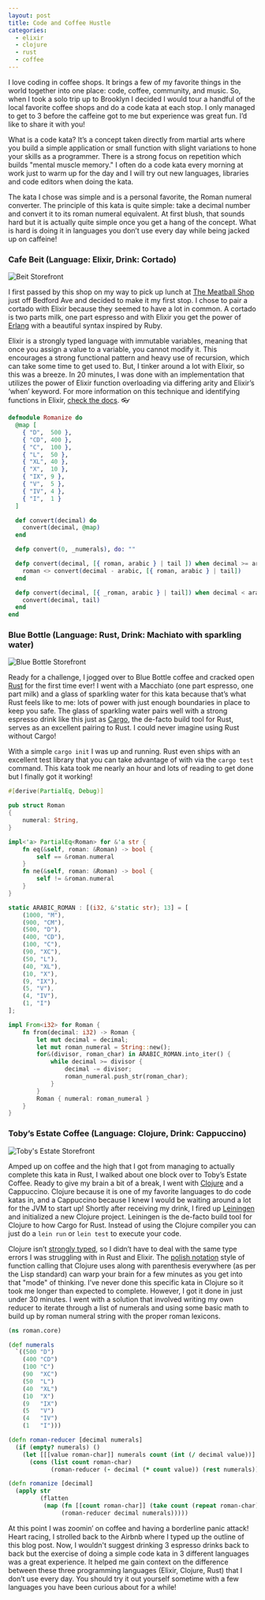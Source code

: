 ```yaml
---
layout: post
title: Code and Coffee Hustle
categories:
  - elixir
  - clojure
  - rust
  - coffee
---
```


I love coding in coffee shops. It brings a few of my favorite things in the world together into one place: code, coffee, community, and music. So, when I took a solo trip up to Brooklyn I decided I would tour a handful of the local favorite coffee shops and do a code kata at each stop. I only managed to get to 3 before the caffeine got to me but experience was great fun. I’d like to share it with you!

What is a code kata? It’s a concept taken directly from martial arts where you build a simple application or small function with slight variations to hone your skills as a programmer. There is a strong focus on repetition which builds "mental muscle memory." I often do a code kata every morning at work just to warm up for the day and I will try out new languages, libraries and code editors when doing the kata.

The kata I chose was simple and is a personal favorite, the Roman numeral converter. The principle of this kata is quite simple: take a decimal number and convert it to its roman numeral equivalent. At first blush, that sounds hard but it is actually quite simple once you get a hang of the concept. What is hard is doing it in languages you don’t use every day while being jacked up on caffeine!

### Cafe Beit (Language: Elixir, Drink: Cortado)

![Beit Storefront](/public/images/beit.png)

I first passed by this shop on my way to pick up lunch at [The Meatball Shop](http://www.themeatballshop.com/) just off Bedford Ave and decided to make it my first stop. I chose to pair a cortado with Elixir because they seemed to have a lot in common. A cortado is two parts milk, one part espresso and with Elixir you get the power of [Erlang](https://www.erlang.org/) with a beautiful syntax inspired by Ruby.

Elixir is a strongly typed language with immutable variables, meaning that once you assign a value to a variable, you cannot modify it. This encourages a strong functional pattern and heavy use of recursion, which can take some time to get used to. But, I tinker around a lot with Elixir, so this was a breeze. In 20 minutes, I was done with an implementation that utilizes the power of Elixir function overloading via differing arity and Elixir’s ‘when’ keyword. For more information on this technique and identifying functions in Elixir, [check the docs](http://elixir-lang.org/crash-course.html#identifying-functions). 👓

~~~elixir
defmodule Romanize do
  @map [
    { "D",  500 },
    { "CD", 400 },
    { "C",  100 },
    { "L",  50 },
    { "XL", 40 },
    { "X",  10 },
    { "IX", 9 },
    { "V",  5 },
    { "IV", 4 },
    { "I",  1 }
  ]

  def convert(decimal) do
    convert(decimal, @map)
  end

  defp convert(0, _numerals), do: ""

  defp convert(decimal, [{ roman, arabic } | tail ]) when decimal >= arabic  do
    roman <> convert(decimal - arabic, [{ roman, arabic } | tail])
  end

  defp convert(decimal, [{ _roman, arabic } | tail]) when decimal < arabic do
    convert(decimal, tail)
  end
end
~~~

### Blue Bottle (Language: Rust, Drink: Machiato with sparkling water)

![Blue Bottle Storefront](/public/images/blue-bottle.png)

Ready for a challenge, I jogged over to Blue Bottle coffee and cracked open [Rust](https://www.rust-lang.org/en-US/) for the first time ever! I went with a Macchiato (one part espresso, one part milk) and a glass of sparkling water for this kata because that’s what Rust feels like to me: lots of power with just enough boundaries in place to keep you safe. The glass of sparkling water pairs well with a strong espresso drink like this just as [Cargo](https://crates.io/), the de-facto build tool for Rust, serves as an excellent pairing to Rust. I could never imagine using Rust without Cargo!

With a simple `cargo init` I was up and running. Rust even ships with an excellent test library that you can take advantage of with via the `cargo test` command. This kata took me nearly an hour and lots of reading to get done but I finally got it working!


~~~rust
#[derive(PartialEq, Debug)]

pub struct Roman
{
    numeral: String,
}

impl<'a> PartialEq<Roman> for &'a str {
    fn eq(&self, roman: &Roman) -> bool {
        self == &roman.numeral
    }
    fn ne(&self, roman: &Roman) -> bool {
        self != &roman.numeral
    }
}

static ARABIC_ROMAN : [(i32, &'static str); 13] = [
    (1000, "M"),
    (900, "CM"),
    (500, "D"),
    (400, "CD"),
    (100, "C"),
    (90, "XC"),
    (50, "L"),
    (40, "XL"),
    (10, "X"),
    (9, "IX"),
    (5, "V"),
    (4, "IV"),
    (1, "I")
];

impl From<i32> for Roman {
    fn from(decimal: i32) -> Roman {
        let mut decimal = decimal;
        let mut roman_numeral = String::new();
        for&(divisor, roman_char) in ARABIC_ROMAN.into_iter() {
            while decimal >= divisor {
                decimal -= divisor;
                roman_numeral.push_str(roman_char);
            }
        }
        Roman { numeral: roman_numeral }
    }
}
~~~

### Toby’s Estate Coffee (Language: Clojure, Drink: Cappuccino)

![Toby's Estate Storefront](/public/images/tobys.png)

Amped up on coffee and the high that I got from managing to actually complete this kata in Rust, I walked about one block over to Toby’s Estate Coffee. Ready to give my brain a bit of a break, I went with [Clojure](https://clojure.org/) and a Cappuccino. Clojure because it is one of my favorite languages to do code katas in, and a Cappuccino because I knew I would be waiting around a lot for the JVM to start up! Shortly after receiving my drink, I fired up [Leiningen](https://leiningen.org/) and initialized a new Clojure project. Leiningen is the de-facto build tool for Clojure to how Cargo for Rust. Instead of using the Clojure compiler you can just do a `lein run` or `lein test` to execute your code.

Clojure isn’t [strongly typed](https://en.wikipedia.org/wiki/Strong_and_weak_typing), so I didn’t have to deal with the same type errors I was struggling with in Rust and Elixir. The [polish notation](https://en.wikipedia.org/wiki/Polish_notation) style of function calling that Clojure uses along with parenthesis everywhere (as per the Lisp standard) can warp your brain for a few minutes as you get into that "mode" of thinking. I’ve never done this specific kata in Clojure so it took me longer than expected to complete. However, I got it done in just under 30 minutes. I went with a solution that involved writing my own reducer to iterate through a list of numerals and using some basic math to build up by roman numeral string with the proper roman lexicons.

~~~clojure
(ns roman.core)

(def numerals
  `((500 "D")
    (400 "CD")
    (100 "C")
    (90  "XC")
    (50  "L")
    (40  "XL")
    (10  "X")
    (9   "IX")
    (5   "V")
    (4   "IV")
    (1   "I")))

(defn roman-reducer [decimal numerals]
  (if (empty? numerals) ()
    (let [[[value roman-char]] numerals count (int (/ decimal value))]
      (cons (list count roman-char)
            (roman-reducer (- decimal (* count value)) (rest numerals))))))

(defn romanize [decimal]
  (apply str
         (flatten
          (map (fn [[count roman-char]] (take count (repeat roman-char)))
               (roman-reducer decimal numerals)))))
~~~

At this point I was zoomin’ on coffee and having a borderline panic attack! Heart racing, I strolled back to the Airbnb where I typed up the outline of this blog post. Now, I wouldn't suggest drinking 3 espresso drinks back to back but the exercise of doing a simple code kata in 3 different languages was a great experience. It helped me gain context on the difference between these three programming languages (Elixir, Clojure, Rust) that I don’t use every day. You should try it out yourself sometime with a few languages you have been curious about for a while!
